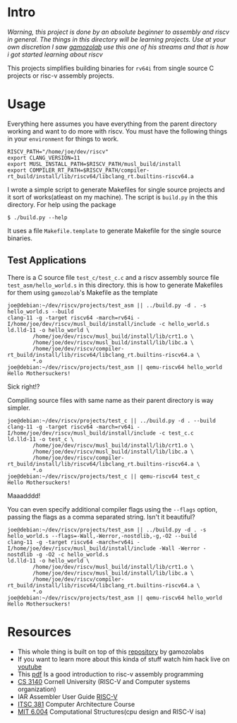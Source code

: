 # Intro
*Warning, this project is done by an absolute beginner to assembly and riscv in general.
The things in this directory will be learning projects. Use at your own discretion
I saw [gamozolab](https://github.com/gamozolabs) use this one of his streams and that is
how i got started learning about riscv*

This projects simplifies building binaries for `rv64i` from single source C projects or
risc-v assembly projects.

# Usage
Everything here assumes you have everything from the parent directory working and want
to do more with riscv. You must have the following things in your `environment` for things
to work.
```
RISCV_PATH="/home/joe/dev/riscv"
export CLANG_VERSION=11
export MUSL_INSTALL_PATH=$RISCV_PATH/musl_build/install
export COMPILER_RT_PATH=$RISCV_PATH/compiler-rt_build/install/lib/riscv64/libclang_rt.builtins-riscv64.a
```

I wrote a simple script to generate Makefiles for single source projects and it sort of 
works(atleast on my machine). The script is `build.py` in the this directory.
For help using the package

    $ ./build.py --help

It uses a file `Makefile.template` to generate Makefile for the single source binaries.

## Test Applications
There is a C source file `test_c/test_c.c` and a riscv assembly source file `test_asm/hello_world.s` in this directory. this is how to generate Makefiles for them using `gamozolab`'s Makefile as the template

```
joe@debian:~/dev/riscv/projects/test_asm || ../build.py -d . -s hello_world.s --build
clang-11 -g -target riscv64 -march=rv64i -I/home/joe/dev/riscv/musl_build/install/include -c hello_world.s
ld.lld-11 -o hello_world \
        /home/joe/dev/riscv/musl_build/install/lib/crt1.o \
        /home/joe/dev/riscv/musl_build/install/lib/libc.a \
        /home/joe/dev/riscv/compiler-rt_build/install/lib/riscv64/libclang_rt.builtins-riscv64.a \
        *.o
joe@debian:~/dev/riscv/projects/test_asm || qemu-riscv64 hello_world
Hello Mothersuckers!
```
Sick right!?

Compiling source files with same name as their parent directory is way simpler.

```
joe@debian:~/dev/riscv/projects/test_c || ../build.py -d . --build
clang-11 -g -target riscv64 -march=rv64i -I/home/joe/dev/riscv/musl_build/install/include -c test_c.c
ld.lld-11 -o test_c \
        /home/joe/dev/riscv/musl_build/install/lib/crt1.o \
        /home/joe/dev/riscv/musl_build/install/lib/libc.a \
        /home/joe/dev/riscv/compiler-rt_build/install/lib/riscv64/libclang_rt.builtins-riscv64.a \
        *.o
joe@debian:~/dev/riscv/projects/test_c || qemu-riscv64 test_c
Hello Mothersuckers!
```
Maaadddd!

You can even specify additional compiler flags using the `--flags` option, passing the flags as
a comma separated string. Isn't it beautiful?
```
joe@debian:~/dev/riscv/projects/test_asm || ../build.py -d . -s hello_world.s --flags=-Wall,-Werror,-nostdlib,-g,-O2 --build
clang-11 -g -target riscv64 -march=rv64i -I/home/joe/dev/riscv/musl_build/install/include -Wall -Werror -nostdlib -g -O2 -c hello_world.s
ld.lld-11 -o hello_world \
        /home/joe/dev/riscv/musl_build/install/lib/crt1.o \
        /home/joe/dev/riscv/musl_build/install/lib/libc.a \
        /home/joe/dev/riscv/compiler-rt_build/install/lib/riscv64/libclang_rt.builtins-riscv64.a \
        *.o
joe@debian:~/dev/riscv/projects/test_asm || qemu-riscv64 hello_world
Hello Mothersuckers!
```

# Resources
- This whole thing is built on top of this [repository](https://github.com/gamozolabs/riscv) by gamozolabs
- If you want to learn more about this kinda of stuff watch him hack live on [youtube](https://www.youtube.com/user/gamozolabs)
- This [pdf](https://shakti.org.in/docs/risc-v-asm-manual.pdf) Is a good introduction to risc-v assembly programming
- [CS 3140](https://www.cs.cornell.edu/courses/cs3410/2019sp/schedule) Cornell University (RISC-V and Computer systems organization)
- IAR Assembler User Guide [RISC-V](https://wwwfiles.iar.com/riscv/EWRISCV_AssemblerReference.pdf)
- [ITSC 381](https://passlab.github.io/ITSC3181/schedule.html) Computer Architecture Course
- [MIT 6.004](https://www.youtube.com/playlist?list=PLXEILn0XAtNbdvpk2jg5Xw9LhoRvilgt4) Computational Structures(cpu design and RISC-V isa)
